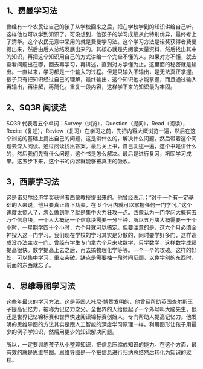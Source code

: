 ## 1、费曼学习法 

曾经有一个农民让自己的孩子从学校回来之后，把在学校学到的知识讲给自己听。这样他也可以学到知识了。可没想到，他孩子的学习成绩从此特别优异，最终考上了清华。这个农民无意中采用的就是费曼学习法。这个学习方法是诺奖获得者费曼提出来，然后由后人总结发展出来的。其核心就是先阅读大量资料，然后找出其中的知识，再把这个知识用自己的方式讲给一个完全不懂的人。如果对方不懂，就去查看问题出在哪，回去再学习，再讲述，直到对方学懂为止。这里面的秘密就是输出。一直以来，学习都是一个输入的过程。但是只输入不输出，是无法真正掌握。孩子只有把知识经过自己的理解，最终输出，这个知识他才能掌握，而且通过输入再输出，再讲解，再简化。重复一段内容，这样学下来的知识最为牢固。 

## 2、SQ3R 阅读法 

SQ3R 代表着五个单词：Survey（浏览），Question（提问），Read（阅读），Recite（复述），Review（复习）在学习之前，先把内容大概浏览一遍，然后在这个浏览的基础上提出自己的问题，这是讲什么的，解决什么问题。然后带着这个问题去深入阅读。通过阅读找出答案。最后关上书，自己复述一遍，这个书是讲什么的，然后我们先有什么问题，这个书是怎么解决。最后是进行复习，巩固学习成果。这五步下来，这个书的内容就能够被真正的吸收。 

## 3，西蒙学习法 

这是诺贝尔经济学奖获得者西蒙教授提出来的。他曾经表示：“对于一个有一定基础的人来说，他只要真正肯下功夫，在 6 个月内就可以掌握任何一门学问。”这个速度太惊人了，怎么做到呢？就是集中火力狂攻一点。西蒙认为一门学问大概有五万个信息块，一个人大概记一个信息块需要一分半钟，所以五万块大概需要一千个小时，一星期学四十个小时，六个月就可以搞定。但要注意的是，这六个月必须全神投入这一门学习。我们现在学校的学习其实是分散的，同时要学好多门，这样造成没办法主攻一门。曾经有学生专门拿六个月来攻数学，只学数学，这样数学成绩提高很快。数学提高上去之后，再去搞物理化学等等。一个一个的攻破。这样的好处，可以集中学习，重点突破。缺点是需要抽一段时间反顾，以免学别的东西时，前面的东西就忘了。 

## 4、思维导图学习法 

这些年最火的学习方法。这是英国人托尼·博赞发明的，他曾经帮助英国查尔斯王子提高记忆力，被称为记忆力之父。全世界的人给他起了一个外号叫大脑先生，他还是世界记忆锦标赛和世界快速阅读锦标赛创始人。专门帮助人提高记忆力。他发明的思维导图的方法其实是跟人工智能的深度学习原理一样。利用图形让孩子用最少的例子学知识，然后用更少的知识解决问题。 

所以，一定要训练孩子从小整理知识，把信息压缩成知识的能力。在这个方面，最有效的就是思维导图。思维导图是一个把信息进行归纳总结然后转化为知识的过程。